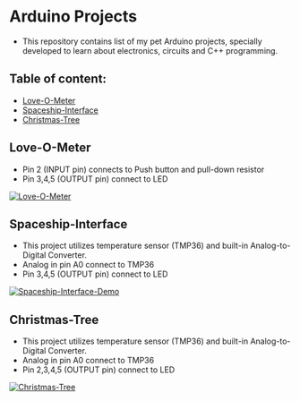# Arduino Projects
- This repository contains list of my pet Arduino projects, specially developed to learn about electronics, circuits and C++ programming.

## Table of content:

- [Love-O-Meter](#love-o-meter)
- [Spaceship-Interface](#spaceship-interface)
- [Christmas-Tree](#christmas-tree)

## Love-O-Meter
* Pin 2 (INPUT pin) connects to Push button and pull-down resistor
* Pin 3,4,5 (OUTPUT pin) connect to LED

[![Love-O-Meter](http://img.youtube.com/vi/F_VrZIgBN_s/0.jpg)](https://youtu.be/F_VrZIgBN_s 'Love-O-Meter')

## Spaceship-Interface
* This project utilizes temperature sensor (TMP36) and built-in Analog-to-Digital Converter.  
* Analog in pin A0 connect to TMP36
* Pin 3,4,5 (OUTPUT pin) connect to LED 

[![Spaceship-Interface-Demo](http://img.youtube.com/vi/7u9m-gVgWgc/0.jpg)](https://youtu.be/7u9m-gVgWgc 'Spaceship-Interface-Demo')

## Christmas-Tree
* This project utilizes temperature sensor (TMP36) and built-in Analog-to-Digital Converter.  
* Analog in pin A0 connect to TMP36
* Pin 2,3,4,5 (OUTPUT pin) connect to LED 

[![Christmas-Tree](http://img.youtube.com/vi/GcFbPbZ7QW0/0.jpg)](https://youtu.be/GcFbPbZ7QW0 'Christmas-Tree')
